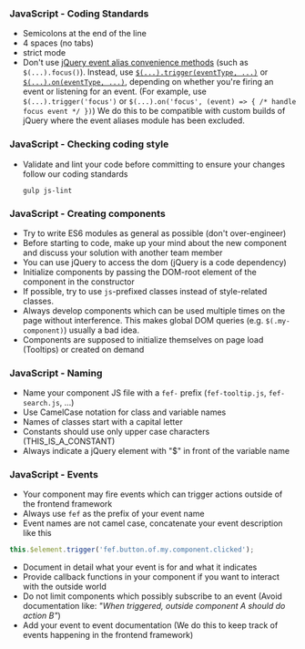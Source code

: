 ### JavaScript - Coding Standards

- Semicolons at the end of the line
- 4 spaces (no tabs)
- strict mode
- Don't use [jQuery event alias convenience methods](https://github.com/jquery/jquery/blob/master/src/event/alias.js) (such as `$(...).focus()`). Instead, use [`$(...).trigger(eventType, ...)`](http://api.jquery.com/trigger/) or [`$(...).on(eventType, ...)`](http://api.jquery.com/on/), depending on whether you're firing an event or listening for an event. (For example, use `$(...).trigger('focus')` or `$(...).on('focus', (event) => { /* handle focus event */ })`) We do this to be compatible with custom builds of jQuery where the event aliases module has been excluded.

### JavaScript - Checking coding style

- Validate and lint your code before committing to ensure your changes follow our coding standards

  ```gulp js-lint```


### JavaScript - Creating components

- Try to write ES6 modules as general as possible (don't over-engineer)
- Before starting to code, make up your mind about the new component and discuss your solution with another team member
- You can use jQuery to access the dom (jQuery is a code dependency)
- Initialize components by passing the DOM-root element of the component in the constructor
- If possible, try to use  `js`-prefixed classes instead of style-related classes.
- Always develop components which can be used multiple times on the page without interference. This makes global DOM queries (e.g. `$(.my-component)`) usually a bad idea.   
- Components are supposed to initialize themselves on page load (Tooltips) or created on demand


### JavaScript - Naming

- Name your component JS file with a ```fef-``` prefix (```fef-tooltip.js```, ```fef-search.js```, ...)
- Use CamelCase notation for class and variable names
- Names of classes start with a capital letter
- Constants should use only upper case characters (THIS_IS_A_CONSTANT)
- Always indicate a jQuery element with "$" in front of the variable name


### JavaScript - Events

- Your component may fire events which can trigger actions outside of the frontend framework
- Always use ```fef``` as the prefix of your event name
- Event names are not camel case, concatenate your event description like this

```javascript
this.$element.trigger('fef.button.of.my.component.clicked');
```
- Document in detail what your event is for and what it indicates
- Provide callback functions in your component if you want to interact with the outside world
- Do not limit components which possibly subscribe to an event (Avoid documentation like: *"When triggered, outside 
component A should do action B"*)
- Add your event to event documentation (We do this to keep track of events happening in the frontend framework)
